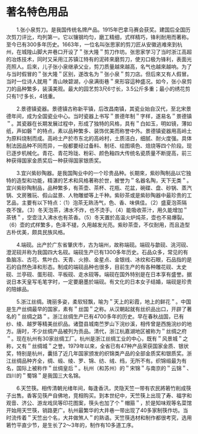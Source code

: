 # 著名特色用品  

&emsp;&emsp;1.张小泉剪刀。是我国传统名牌产品。1915年巴拿马赛会获奖。建国后全国历次剪刀评比，均列第一。它以镶钢均匀，磨工精细，式样精巧，锋利耐用而著称。至今已有300多年历史。1663年，一位名叫张思家的剪刀匠从安徽逃难來到杭州，在城隍山脚大井巷口开设了＂张大隆＂剪刀作坊。张思家学习了当时浙江高超的冶炼技术，同时又采用江苏镇江特有的泥砖來磨剪刀，使刃口极为锋利，表面光亮照人。后來，儿子张小泉继承父业，剪刀质量越來越高，名气也越來越响。为了与当时假冒的＂张大隆＂区别，遂改名为＂张小泉＂剪刀店。但后來又有人假冒。当时一位诗人就用＂青山映碧湖，小泉满街巷＂來形容這种盛况。如今，张小泉剪刀的品种繁多，装潢美观。最大的园艺剪3尺6寸长，3.5公斤多重；最小的绣花剪只有1寸多长，4钱重。  

&emsp;&emsp;2.景德镇瓷器。景德镇古称新平镇，后改昌南镇，其瓷业始自汉代，至北宋景德年间，成为全国瓷业中心。当时瓷器上书写＂景德年制＂字样，遂易名＂景德镇＂。其瓷器在长期发展过程中，形成了独特的风格，具有＂白如玉，明如镜，薄如纸，声如磐＂的特点，素以品种繁多、装饰优美而称誉中外。景德镇瓷器用高岭土为原料烧制而成。高岭土产於市东北的高岭村，土质洁白，细腻、耐火度强。具体制法因品种不同而异，一般都要经过备料、制坯、绘图填色、焙烧等四个阶段。现已逐步机械化。青花、青花玲珑、粉彩、颜色釉四大传统名瓷质量不断提高，前三种获得国家金质奖后一种获得国家银质奖。  

&emsp;&emsp;3.宜兴紫砂陶器。是我国陶业中的一个珍贵品种。长期來，紫砂陶制品以它独特的造型和功能，精湛的艺术和风格著称於世，被誉为＂名器名陶，天下无类＂。宜兴紫砂陶制品，品种繁多，有茶壶、茶杯、花瓶、花盆，碗碟、盘、砂锅、蒸汽锅、文房雅玩、假山盆景、人物雕塑等上千种。紫砂茶或是紫砂陶器中最珍贵的工艺品，主要有以下特点：（1）泡茶无熟汤气，色、香、味俱佳。（2）盛夏泡茶隔夜不馊。（3）冬天泡茶，沸水不炸，也不烫手。（4）能吸收茶汁，用久能增加＂茶锈＂，空壶注入沸水也有茶香。（5）冬天置於高温火炉炖茶，壶也不易爆裂。（6）壶的式样繁多，色泽不褪，久用越发光亮。紫砂茶壶，不仅耐用，而且造型古朴优美，颇具民族风格。  

&emsp;&emsp;4.端砚。出产於广东省肇庆市，古为端州，故称端砚。端砚与歙砚、洮河砚、澄泥砚并称为我国四大名砚。端砚生产已有1300多年历史。石品众多，常见的有鱼脑冻、古花、焦叶白、天青、火捺、金星点、金银线、冰纹和石眼，石品指的是石的自然色泽和形态。制成的端砚品种也很多，目前生产的有各种雕花砚、太史砚、兰亭砚、蛋形砚、平板砚、走水砚等。端砚在国外特别是在日本享有盛誉。据说日本天皇写毛笔字时，一定要磨墨於端砚。有文化的日本女子结婚，端砚是珍贵的陪嫁品。  

&emsp;&emsp;5.浙江丝绸。瑰丽多姿，柔软轻飘，喻为＂天上的彩霞，地上的鲜花＂。中国是生产丝绸最早的国家，素有＂丝国＂之称。从汉朝起就有丝织品出口，开辟了著名的＂丝绸之路＂。浙江丝绸生产已有4700多年的历史。早在春秋战国，已有纱、绫、越罗等精美丝织品。诸暨县城南苎罗山下浣纱溪，相传曾是西施浣纱的地方。唐时，不少丝绸产品被列为贡品。清代，浙江杭嘉湖地区被称为＂丝绸之府＂。现在杭州有30家丝绸工厂。杭州是浙江丝绸工业的中心，既有＂风景城＂之称，又有＂丝绸城＂之誉。1979年以來，全省已有47种产品荣获国家金质、银状奖，特别是杭州，囊括了近几年国家颁发的织锦类产品的全部金质奖和银质奖。浙江丝绸品种齐全，绸、缎、绫、罗、锦、纺、绒、绉，无所不有。织锦缎最为有名，国际上被称作＂丝绸皇后＂。杭州（和苏州）的＂宋锦＂与南京的＂云锦＂、四川的＂蜀锦＂是我国三大名锦。  

&emsp;&emsp;6.天竺筷。相传清朝光绪年间，每逢香汛，灵隐天竺一带有农民將箬竹削成筷子出售。香客见筷产自佛地，竞相购买。到本世纪中，天竺筷上出现了寿、福字和观音、济公、游龙戏凤等印花图案，筷头也加了个＂帽箍＂，於是知味观等名菜馆开始用天竺筷，销路更广。杭州最繁华的大井巷一带出现了40多家制筷作坊。当时流传着＂天竺出个名，大井做煞人＂的熟语。天竺筷选材和制作都很考究，选用箬竹平直少节，是生长了2～3年的，制作有10多道工序。  
<!-- Last processed: 2025-07-22 03:44:31 -->
